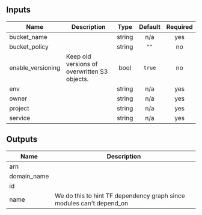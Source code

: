 <!-- START -->
## Inputs

| Name | Description | Type | Default | Required |
|------|-------------|:----:|:-----:|:-----:|
| bucket\_name |  | string | n/a | yes |
| bucket\_policy |  | string | `""` | no |
| enable\_versioning | Keep old versions of overwritten S3 objects. | bool | `true` | no |
| env |  | string | n/a | yes |
| owner |  | string | n/a | yes |
| project |  | string | n/a | yes |
| service |  | string | n/a | yes |

## Outputs

| Name | Description |
|------|-------------|
| arn |  |
| domain\_name |  |
| id |  |
| name | We do this to hint TF dependency graph since modules can't depend_on |

<!-- END -->
